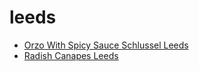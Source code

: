# leeds

 * [Orzo With Spicy Sauce Schlussel Leeds](../index/o/orzo-with-spicy-sauce-schlussel-leeds-10026.json)
 * [Radish Canapes Leeds](../index/r/radish-canapes-leeds-14103.json)
